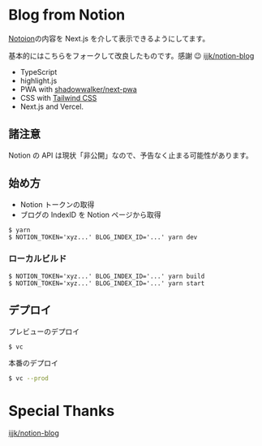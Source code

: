 # Blog from Notion

[Notoion](https://www.notion.so/)の内容を Next.js を介して表示できるようにしてます。

基本的にはこちらをフォークして改良したものです。感謝 😉
[ijjk/notion-blog](https://github.com/ijjk/notion-blog)

- TypeScript
- highlight.js
- PWA with [shadowwalker/next-pwa](https://github.com/shadowwalker/next-pwa)
- CSS with [Tailwind CSS](https://tailwindcss.com/)
- Next.js and Vercel.

## 諸注意

Notion の API は現状「非公開」なので、予告なく止まる可能性があります。

## 始め方

- Notion トークンの取得
- ブログの IndexID を Notion ページから取得

```
$ yarn
$ NOTION_TOKEN='xyz...' BLOG_INDEX_ID='...' yarn dev
```

### ローカルビルド

```
$ NOTION_TOKEN='xyz...' BLOG_INDEX_ID='...' yarn build
$ NOTION_TOKEN='xyz...' BLOG_INDEX_ID='...' yarn start
```

## デプロイ

プレビューのデプロイ

```
$ vc
```

本番のデプロイ

```sh
$ vc --prod
```

# Special Thanks

[ijjk/notion-blog](https://github.com/ijjk/notion-blog)
